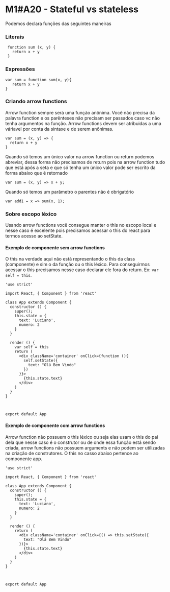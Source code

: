 # M1#A20 - Stateful vs stateless

Podemos declara funções das seguintes maneiras

### Literais
```
 function sum (x, y) {
   return x + y
 }
```

### Expressões
```
var sum = function sum(x, y){
   return x + y
}
```

### Criando arrow functions
Arrow function sempre será uma função anônima. Você não precisa da palavra function e os parênteses não precisam ser passados caso vc não tenha argumentos na função. Arrow functions devem ser atribuidas a uma váriavel por conta da sintaxe e de serem anônimas.

```
var sum = (x, y) => {
  return x + y
}
```


Quando só temos um único valor na arrow function ou return podemos abreviar, dessa forma não precisamos de return pois na arrow function tudo que está após a seta e que só tenha um único valor pode ser escrito da forma abaixo que é retornado

```
var sum = (x, y) => x + y;
```

Quando só temos um parâmetro o parentes não é obrigatório

```
var add1 = x => sum(x, 1);
```
### Sobre escopo léxico
Usando arrow functions você consegue manter o this no escopo local e nesse caso é excelente pois precisamos acessar o this do react para termos acesso ao setState.

#### Exemplo de componente sem arrow functions
O this na verdade aqui não está representando o this da class (componente) e sim o da função ou o this léxico. Para conseguirmos acessar o this precisamos nesse caso declarar ele fora do return. Ex: `var self = this`.

```
'use strict'

import React, { Component } from 'react'

class App extends Component {
  constructor () {
    super();
    this.state = {
      text: 'Luciano',
      numero: 2
    }
  }

  render () {
    var self = this
    return (
      <div className='container' onClick={function (){
        self.setState({
          text: "Olá Bem Vindo"
        })
      }}>
        {this.state.text}
      </div>
    )
  }
}



export default App
```

#### Exemplo de componente com arrow functions
Arrow function não possuem o this léxico ou seja elas usam o this do pai dela que nesse caso é o construtor ou de onde essa função está sendo criada, arrow functions não possuem arguments e não podem ser utilizadas na criação de construtores. O this no casso abaixo pertence ao componente app.

```
'use strict'

import React, { Component } from 'react'

class App extends Component {
  constructor () {
    super();
    this.state = {
      text: 'Luciano',
      numero: 2
    }
  }

  render () {
    return (
      <div className='container' onClick={() => this.setState({
        text: "Olá Bem Vindo"
      })}>
        {this.state.text}
      </div>
    )
  }
}



export default App
```
